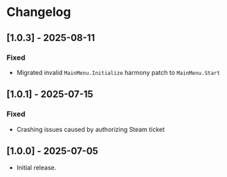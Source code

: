 # Changelog

## [1.0.3] - 2025-08-11

### Fixed

- Migrated invalid `MainMenu.Initialize` harmony patch to `MainMenu.Start`

## [1.0.1] - 2025-07-15

### Fixed
- Crashing issues caused by authorizing Steam ticket

## [1.0.0] - 2025-07-05

- Initial release.
